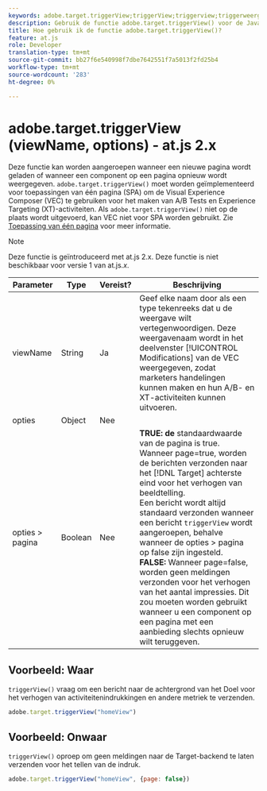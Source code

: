 ```yaml
---
keywords: adobe.target.triggerView;triggerView;triggerview;triggerweergave;at.js;functies;function;viewName;viewname;view name
description: Gebruik de functie adobe.target.triggerView() voor de JavaScript-bibliotheek Adobe Target at.js voor gebruik in toepassingen voor één pagina (SPA). (om 2.x.js)
title: Hoe gebruik ik de functie adobe.target.triggerView()?
feature: at.js
role: Developer
translation-type: tm+mt
source-git-commit: bb27f6e540998f7dbe7642551f7a5013f2fd25b4
workflow-type: tm+mt
source-wordcount: '283'
ht-degree: 0%

---
```



# adobe.target.triggerView (viewName, options) - at.js 2.x

Deze functie kan worden aangeroepen wanneer een nieuwe pagina wordt geladen of wanneer een component op een pagina opnieuw wordt weergegeven. `adobe.target.triggerView()` moet worden geïmplementeerd voor toepassingen van één pagina (SPA) om de Visual Experience Composer (VEC) te gebruiken voor het maken van A/B Tests en Experience Targeting (XT)-activiteiten. Als `adobe.target.triggerView()` niet op de plaats wordt uitgevoerd, kan VEC niet voor SPA worden gebruikt. Zie [Toepassing van één pagina](/help/c-implementing-target/c-implementing-target-for-client-side-web/how-to-deployatjs/target-atjs-single-page-application.md) voor meer informatie.

>[!NOTE]
>
>Deze functie is geïntroduceerd met at.js 2.x. Deze functie is niet beschikbaar voor versie 1 van at.js.*x*.

| Parameter | Type | Vereist? | Beschrijving |
| --- | --- | --- | --- |
| viewName | String | Ja | Geef elke naam door als een type tekenreeks dat u de weergave wilt vertegenwoordigen. Deze weergavenaam wordt in het deelvenster [!UICONTROL Modifications] van de VEC weergegeven, zodat marketers handelingen kunnen maken en hun A/B- en XT-activiteiten kunnen uitvoeren. |
| opties | Object | Nee |  |
| opties > pagina | Boolean | Nee | **TRUE: de** standaardwaarde van de pagina is true. Wanneer page=true, worden de berichten verzonden naar het [!DNL Target] achterste eind voor het verhogen van beeldtelling.<br>Een bericht wordt altijd standaard verzonden wanneer een bericht  `triggerView` wordt aangeroepen, behalve wanneer de opties > pagina op false zijn ingesteld.<br>**FALSE:** Wanneer page=false, worden geen meldingen verzonden voor het verhogen van het aantal impressies. Dit zou moeten worden gebruikt wanneer u een component op een pagina met een aanbieding slechts opnieuw wilt teruggeven. |

## Voorbeeld: Waar

`triggerView()` vraag om een bericht naar de achtergrond van het Doel voor het verhogen van activiteitenindrukkingen en andere metriek te verzenden.

```javascript
adobe.target.triggerView("homeView")
```

## Voorbeeld: Onwaar

`triggerView()` oproep om geen meldingen naar de Target-backend te laten verzenden voor het tellen van de indruk.

```javascript
adobe.target.triggerView("homeView", {page: false})
```
